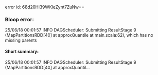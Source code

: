 error id: 68d20HI39WKleZynt7ZuNw==
### Bloop error:

25/06/18 00:01:57 INFO DAGScheduler: Submitting ResultStage 9 (MapPartitionsRDD[40] at approxQuantile at main.scala:62), which has no missing parents
#### Short summary: 

25/06/18 00:01:57 INFO DAGScheduler: Submitting ResultStage 9 (MapPartitionsRDD[40] at approxQuantil...